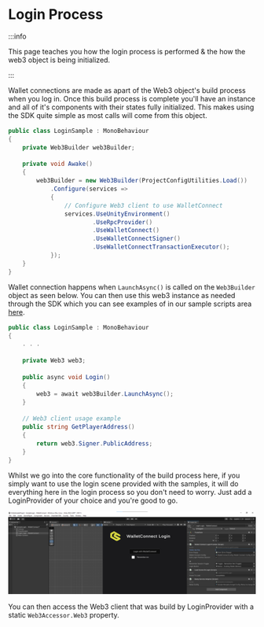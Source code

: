 ﻿---
slug: /current/login-process
sidebar_position: 8
sidebar_label: Login Process
---


# Login Process

:::info

This page teaches you how the login process is performed & the how the web3 object is being initialized.

:::

Wallet connections are made as apart of the Web3 object's build process when you log in. Once this build process is complete you'll have an instance and all of it's components with their states fully initialized. This makes using the SDK quite simple as most calls will come from this object.

```csharp
public class LoginSample : MonoBehaviour
{
    private Web3Builder web3Builder;

    private void Awake()
    {
        web3Builder = new Web3Builder(ProjectConfigUtilities.Load())
            .Configure(services =>
            {
                // Configure Web3 client to use WalletConnect
                services.UseUnityEnvironment()
                        .UseRpcProvider()
                        .UseWalletConnect()
                        .UseWalletConnectSigner()
                        .UseWalletConnectTransactionExecutor();
            });
    }
}
```

Wallet connection happens when `LaunchAsync()` is called on the `Web3Builder` object as seen below. You can then use this web3 instance as needed through the SDK which you can see examples of in our sample scripts area [here](https://docs.gaming.chainsafe.io/current/sample-scripts-and-chain-interactions).


``` csharp
public class LoginSample : MonoBehaviour
{
    . . .
    
    private Web3 web3;
    
    public async void Login()
    {
        web3 = await web3Builder.LaunchAsync();
    }
    
    // Web3 client usage example
    public string GetPlayerAddress()
    {
        return web3.Signer.PublicAddress;
    }
}
```

Whilst we go into the core functionality of the build process here, if you simply want to use the login scene provided
with the samples, it will do everything here in the login process so you don't need to worry. Just add a LoginProvider
of your choice and you're good to go.

![](assets/login-process/login-scene.png)

You can then access the Web3 client that was build by LoginProvider with a static `Web3Accessor.Web3` property.